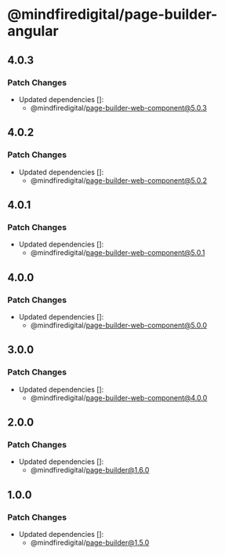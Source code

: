 # @mindfiredigital/page-builder-angular

## 4.0.3

### Patch Changes

- Updated dependencies []:
  - @mindfiredigital/page-builder-web-component@5.0.3

## 4.0.2

### Patch Changes

- Updated dependencies []:
  - @mindfiredigital/page-builder-web-component@5.0.2

## 4.0.1

### Patch Changes

- Updated dependencies []:
  - @mindfiredigital/page-builder-web-component@5.0.1

## 4.0.0

### Patch Changes

- Updated dependencies []:
  - @mindfiredigital/page-builder-web-component@5.0.0

## 3.0.0

### Patch Changes

- Updated dependencies []:
  - @mindfiredigital/page-builder-web-component@4.0.0

## 2.0.0

### Patch Changes

- Updated dependencies []:
  - @mindfiredigital/page-builder@1.6.0

## 1.0.0

### Patch Changes

- Updated dependencies []:
  - @mindfiredigital/page-builder@1.5.0
